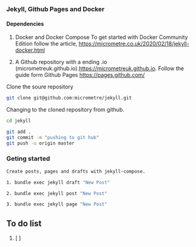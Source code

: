 ###  Jekyll, Github Pages and Docker 

#### Dependencies 

1. Docker and Docker Compose
To get started with Docker Community Edition  follow the article, https://micrometre.co.uk/2020/02/18/jekyll-docker.html

2. A Github repository with a ending .io (micrometreuk.github.io).https://micrometreuk.github.io.
Follow the guide form Github Pages https://pages.github.com/

Clone the soure repository

```bash
git clone git@github.com:micrometre/jekyll.git
```
Changing to the cloned repository from github.

```bash
cd jekyll
```
```bash
git add .
git commit -m "pushing to git hub"
git push -u origin master	
```
### Geting started 

```bash
Create posts, pages and drafts with jekyll-compose.

1. bundle exec jekyll draft "New Post"     

2. bundle exec jekyll post "New Post"     

3. bundle exec jekyll page "New Post"     
```
## To do list

1. [ ] 
